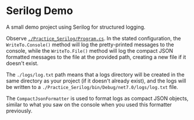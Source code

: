 # Serilog Demo

A small demo project using Serilog for structured logging.

Observe [`./Practice_Serilog/Program.cs`](./Practice_Serilog/Program.cs). In the stated configuration, the `WriteTo.Console()` method will log the pretty-printed messages to the console, while the `WriteTo.File()` method will log the compact JSON formatted messages to the file at the provided path, creating a new file if it doesn't exist.

The `./logs/log.txt` path means that a logs directory will be created in the same directory as your project (if it doesn't already exist), and the logs will be written to a `./Practice_Serilog/bin/Debug/net7.0/logs/log.txt` file.

The `CompactJsonFormatter` is used to format logs as compact JSON objects, similar to what you saw on the console when you used this formatter previously.
